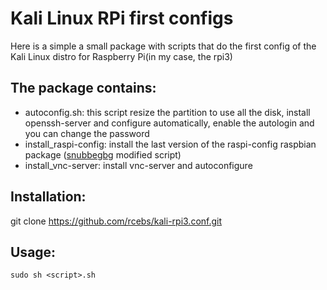 # Kali Linux RPi first configs
Here is a simple a small package with scripts that do the first config of the Kali Linux distro for Raspberry Pi(in my case, the rpi3)

## The package contains:
* autoconfig.sh:  this script resize the partition to use all the disk, install openssh-server and
configure automatically, enable the autologin and you can change the password
* install_raspi-config: install the last version of the raspi-config raspbian package ([snubbegbg](https://github.com/snubbegbg/install_raspi-config) modified script)
* install_vnc-server: install vnc-server and autoconfigure

## Installation:
git clone https://github.com/rcebs/kali-rpi3.conf.git

## Usage:
    sudo sh <script>.sh